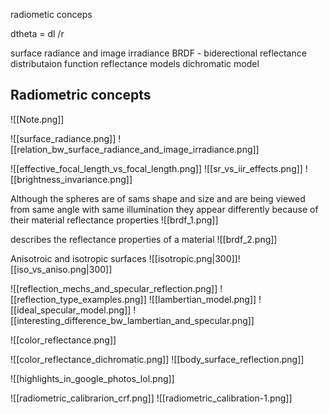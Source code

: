 radiometic conceps 

dtheta = dl /r 


surface radiance and image irradiance 
BRDF - biderectional reflectance distributaion function
reflectance models
dichromatic model 



## Radiometric concepts 
![[Note.png]]


![[surface_radiance.png]]
![[relation_bw_surface_radiance_and_image_irradiance.png]]

![[effective_focal_length_vs_focal_length.png]]
![[sr_vs_iir_effects.png]]
![[brightness_invariance.png]]

Although the spheres are of sams shape and size and are being viewed from same angle with same illumination they appear differently because of their material reflectance properties 
![[brdf_1.png]]

describes the reflectance properties of a material 
![[brdf_2.png]]


Anisotroic and isotropic surfaces
![[isotropic.png|300]]![[iso_vs_aniso.png|300]]


![[reflection_mechs_and_specular_reflection.png]]
![[reflection_type_examples.png]]
![[lambertian_model.png]]
![[ideal_specular_model.png]]
![[interesting_difference_bw_lambertian_and_specular.png]]


![[color_reflectance.png]]

![[color_reflectance_dichromatic.png]]
![[body_surface_reflection.png]]

![[highlights_in_google_photos_lol.png]]


![[radiometric_calibrarion_crf.png]]
![[radiometric_calibration-1.png]]